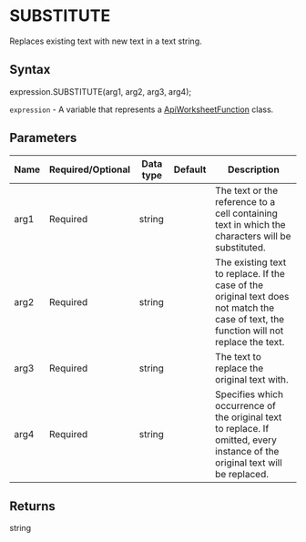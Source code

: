 # SUBSTITUTE

Replaces existing text with new text in a text string.

## Syntax

expression.SUBSTITUTE(arg1, arg2, arg3, arg4);

`expression` - A variable that represents a [ApiWorksheetFunction](../ApiWorksheetFunction.md) class.

## Parameters

| **Name** | **Required/Optional** | **Data type** | **Default** | **Description** |
| ------------- | ------------- | ------------- | ------------- | ------------- |
| arg1 | Required | string |  | The text or the reference to a cell containing text in which the characters will be substituted. |
| arg2 | Required | string |  | The existing text to replace. If the case of the original text does not match the case of text, the function will not replace the text. |
| arg3 | Required | string |  | The text to replace the original text with. |
| arg4 | Required | string |  | Specifies which occurrence of the original text to replace. If omitted, every instance of the original text will be replaced. |

## Returns

string